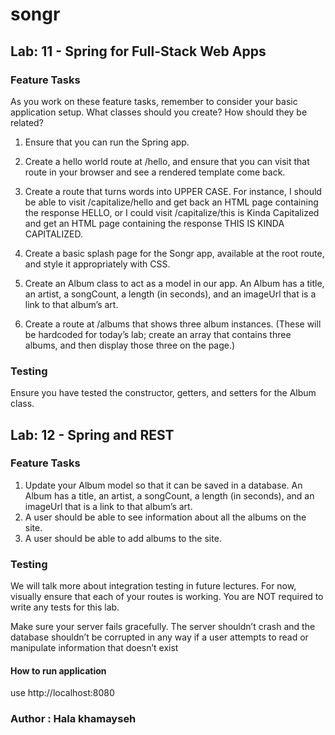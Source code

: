 # songr
## Lab: 11 - Spring for Full-Stack Web Apps
###  Feature Tasks
As you work on these feature tasks, remember to consider your basic application setup. What classes should you create? How should they be related?

1. Ensure that you can run the Spring app.

2. Create a hello world route at /hello, and ensure that you can visit that route in your browser and see a rendered template come back.
3. Create a route that turns words into UPPER CASE. For instance, I should be able to visit /capitalize/hello and get back an HTML page containing the response HELLO, or I could visit /capitalize/this is Kinda Capitalized and get an HTML page containing the response THIS IS KINDA CAPITALIZED.
4. Create a basic splash page for the Songr app, available at the root route, and style it appropriately with CSS.
5. Create an Album class to act as a model in our app.
An Album has a title, an artist, a songCount, a length (in seconds), and an imageUrl that is a link to that album’s art.
6. Create a route at /albums that shows three album instances. (These will be hardcoded for today’s lab; create an array that contains three albums, and then display those three on the page.)

### Testing
 Ensure you have tested the constructor, getters, and setters for the Album class.
## Lab: 12 - Spring and REST
### Feature Tasks
1. Update your Album model so that it can be saved in a database.
An Album has a title, an artist, a songCount, a length (in seconds), and an imageUrl that is a link to that album’s art.
2. A user should be able to see information about all the albums on the site.
3. A user should be able to add albums to the site.
### Testing
We will talk more about integration testing in future lectures. For now, visually ensure that each of your routes is working. You are NOT required to write any tests for this lab.

Make sure your server fails gracefully. The server shouldn’t crash and the database shouldn’t be corrupted in any way if a user attempts to read or manipulate information that doesn’t exist
 #### How to run application
 use http://localhost:8080

 ### Author : Hala khamayseh